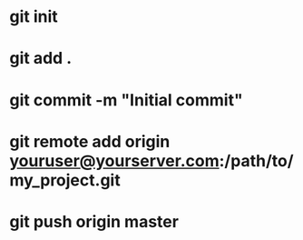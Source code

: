 # git init
# git add .
# git commit -m "Initial commit"
# git remote add origin youruser@yourserver.com:/path/to/my_project.git
# git push origin master